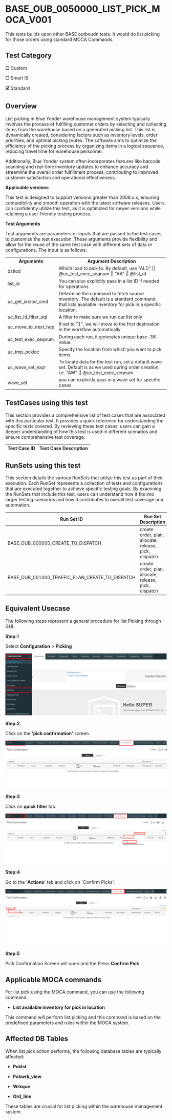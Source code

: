 # **BASE_OUB_0050000_LIST_PICK_MOCA_V001**


<!-- SMART_DOC_GEN_TEST_DESCR - Start -->
This tests builds upon other BASE outboudn tests.  It would do list picking for those orders using standard MOCA Commands.
<!-- SMART_DOC_GEN_TEST_DESCR - End -->

## **Test Category**

**☐** Custom

**☐** Smart IS

**🗹** Standard

## **Overview**

List picking in Blue Yonder warehouse management system typically involves the process of fulfilling customer orders by selecting and collecting items from the warehouse based on a generated picking list. This list is dynamically created, considering factors such as inventory levels, order priorities, and optimal picking routes. The software aims to optimize the efficiency of the picking process by organizing items in a logical sequence, reducing travel time for warehouse personnel.

Additionally, Blue Yonder system often incorporates features like barcode scanning and real-time inventory updates to enhance accuracy and streamline the overall order fulfillment process, contributing to improved customer satisfaction and operational effectiveness.

**Applicable versions**

This test is designed to support versions greater than 2008.x.x, ensuring compatibility and smooth operation with the latest software releases. Users can confidently utilize this test, as it is optimized for newer versions while retaining a user-friendly testing process.

**Test Arguments**

Test arguments are parameters or inputs that are passed to the test
cases to customize the test execution. These arguments provide
flexibility and allow for the reuse of the same test case with different
sets of data or configurations. The input is as follows:


<!-- SMART_DOC_GEN_TEST_ARG - Start -->
<table>
<tr><th>Arguments</th><th>Argument Description</th></tr>
<tr><td>dstlod</td><td>Which load to pick to.  By default, use "ALD" || @uc_test_exec_seqnum || "AA" || @list_id</td></tr>
<tr><td>list_id</td><td>You can also explicitly pass in a list ID if needed for operations</td></tr>
<tr><td>uc_get_srclod_cmd</td><td> Determine the command to fetch source inventory. The default is a standard command that lists available inventory for pick in a specific location.</td></tr>
<tr><td>uc_list_id_filter_sql</td><td>A filter to make sure we run our list only</td></tr>
<tr><td>uc_move_to_next_hop</td><td>If set to "1", we will move to the first destination in the workflow automatically</td></tr>
<tr><td>uc_test_exec_seqnum</td><td>During each run, it generates unique base-36 value.</td></tr>
<tr><td>uc_tmp_pckloc</td><td>Specify the location from which you want to pick items</td></tr>
<tr><td>uc_wave_set_expr</td><td>To locate data for the test run, set a default wave set. Default is as we used during order creation, i.e. "AW" || @uc_test_exec_seqnum</td></tr>
<tr><td>wave_set</td><td>you can explicitly pass in a wave set for specific cases</td></tr>
</table>
<!-- SMART_DOC_GEN_TEST_ARG - End -->

## **TestCases using this test**

This section provides a comprehensive list of test cases that are associated with this particular test. It provides a quick reference for understanding the specific tests covered. By reviewing these test cases, users can gain a deeper understanding of how this test is used in different scenarios and ensure comprehensive test coverage.


<!-- SMART_DOC_GEN_TEST_CASE_USING_THIS - Start -->
| Test Case ID | Test Case Description |
| ------------ | --------------------- |

<!-- SMART_DOC_GEN_TEST_CASE_USING_THIS - End -->

## **RunSets using this test**

This section details the various RunSets that utilize this test as part of their execution. Each RunSet represents a collection of tests and configurations that are executed together to achieve specific testing goals. By examining the RunSets that include this test, users can understand how it fits into larger testing scenarios and how it contributes to overall test coverage and automation.


<!-- SMART_DOC_GEN_RUN_SET_USING_THIS - Start -->
| Run Set ID | Run Set Description |
| ---------- | ------------------- |
| BASE_OUB_000000_CREATE_TO_DISPATCH | create order, plan, allocate, release, pick, dispatch |
| BASE_OUB_001000_TRAFFIC_PLAN_CREATE_TO_DISPATCH | create order, plan, allocate, release, pick, dispatch |

<!-- SMART_DOC_GEN_RUN_SET_USING_THIS - End -->

## **Equivalent Usecase**

The following steps represent a general procedure for list Picking through GUI.

**Step:1**

Select **Configuration** > **Picking**

![](BASE_OUB_0050000_LIST_PICK_MOCA_V001/image1.png)

**Step:2**

Click on the **'pick confirmation'** screen.

![](BASE_OUB_0050000_LIST_PICK_MOCA_V001/image2.png)


**Step:3**

Click on **quick filter** tab.

![](BASE_OUB_0050000_LIST_PICK_MOCA_V001/image3.png)


**Step:4**


Go to the '**Actions**' tab and click on 'Confirm Picks'.

![](BASE_OUB_0050000_LIST_PICK_MOCA_V001/image4.png)


**Step:5**

Pick Confirmation Screen will open and the Press **Confirm Pick**


## **Applicable MOCA commands**

For list pick using the MOCA command, you can use the following command.

-   **List available inventory for pick in location**


This command will perform list picking and this command is based on the predefined parameters and rules within the MOCA system.

## **Affected DB Tables**

When list pick action performs, the following database tables are typically affected:

-   **Pcklst**

-   **Pckwrk_view**

-   **Wrkque**

-   **Ord_line**

These tables are crucial for list picking within the warehouse management system.
